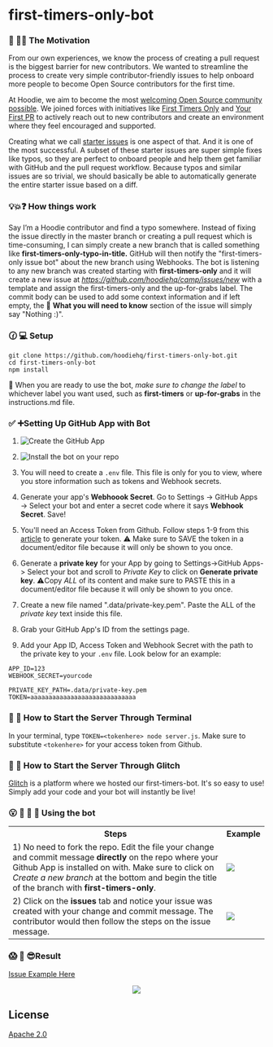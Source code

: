 # first-timers-only-bot

### 🐶 🎯⛳ The Motivation

From our own experiences, we know the process of creating a pull request is the biggest barrier for new contributors.  We wanted to streamline the process to create very simple contributor-friendly issues to help onboard more people to become Open Source contributors for the first time.

At Hoodie, we aim to become the most [welcoming Open Source community possible](http://hood.ie/blog/welcoming-communities.html). We joined forces with initiatives like [First Timers Only](http://www.firsttimersonly.com/) and [Your First PR](http://yourfirstpr.github.io/) to actively reach out to new contributors and create an environment where they feel encouraged and supported.

Creating what we call [starter issues](http://hood.ie/blog/starter-issues.html) is one aspect of that. And it is one of the most successful. A subset of these starter issues are super simple fixes like typos, so they are perfect to onboard people and help them get familiar with GitHub and the pull request workflow. Because typos and similar issues are so trivial, we should basically be able to automatically generate the entire starter issue based on a diff.

### 💡💥❓ How things work

Say I’m a Hoodie contributor and find a typo somewhere. Instead of fixing the issue directly in the master branch or creating a pull request which is time-consuming, I can simply create a new branch that is called something like **first-timers-only-typo-in-title.** GitHub will then notify the "first-timers-only issue bot" about the new branch using Webhooks. The bot is listening to any new branch was created starting with **first-timers-only** and it will create a new issue at _https://github.com/hoodiehq/camp/issues/new_ with a template and assign the first-timers-only and the up-for-grabs label. The commit body can be used to add some context information and if left empty, the 🤔 **What you will need to know** section of the issue will simply say "Nothing :)".

### 🕜 💻 Setup
```
git clone https://github.com/hoodiehq/first-timers-only-bot.git
cd first-timers-only-bot
npm install
```

👀 When you are ready to use the bot, _make sure to change the label_ to whichever label you want used, such as **first-timers** or **up-for-grabs** in the instructions.md file.

###  ✅ ➕Setting Up GitHub App with Bot
1) ![Create the GitHub App](https://github.com/gr2m/github-app-example#create-a-github-app)

2) ![Install the bot on your repo](https://github.com/gr2m/github-app-example#install-your-github-app)

3) You will need to create a `.env` file. This file is only for you to view, where you store information such as tokens and Webhook secrets.

4) Generate your app's **Webhoook Secret**. Go to Settings → GitHub Apps → Select your bot and enter a secret code where it says **Webhook Secret**. Save!

5) You'll need an Access Token from Github. Follow steps 1-9 from this [article](https://help.github.com/articles/creating-a-personal-access-token-for-the-command-line/) to generate your token. ⚠️ Make sure to SAVE the token in a document/editor file because it will only be shown to you once.

6) Generate a **private key** for your App by going to Settings->GitHub Apps-> Select your bot and scroll to _Private Key_ to click on **Generate private key**. ⚠️Copy _ALL_ of its content and make sure to PASTE this in a document/editor file because it will only be shown to you once.

6) Create a new file named  ".data/private-key.pem". Paste the ALL of the _private key_ text inside this file.

6) Grab your GitHub App's ID from the settings page.

7) Add your App ID, Access Token and Webhook Secret with the path to the private key to your `.env` file. Look below for an example:
````
APP_ID=123
WEBHOOK_SECRET=yourcode

PRIVATE_KEY_PATH=.data/private-key.pem
TOKEN=aaaaaaaaaaaaaaaaaaaaaaaaaaaaa
````
### 🚦 🏁 How to Start the Server Through Terminal

In your terminal, type `TOKEN=<tokenhere> node server.js`. Make sure to substitute `<tokenhere>` for your access token from Github.

### 🚦 🏁 How to Start the Server Through Glitch
[Glitch](https://glitch.com/) is a platform where we hosted our first-timers-bot. It's so easy to use! Simply add your code and your bot will instantly be live!

### 😮 🙌 👀 🎉 Using the bot
<table>
<tr>
<th>Steps</th>
<th>Example</th>
</tr>
<tr>
<td>1) No need to fork the repo. Edit the file your change and commit message <b>directly</b> on the repo where your Github App is installed on with. Make sure to click on <i>Create a new branch</i> at the bottom and begin the title of the branch with <b>first-timers-only</b>.</td>
<td><img src="/assets/Committing-Branch.png?raw=true"></td>
</tr>
<tr>
<td>2) Click on the <b>issues</b> tab and notice your issue was created with your change and commit message. The contributor would then follow the steps on the issue message.</td>
<td><img src="/assets/Issue-Generated.png?raw=true"</td>
</tr>
</table>

### 😱 🙌 😎Result

[Issue Example Here](https://github.com/arlene-perez/bot-app-test/issues/1)

<p align="center"><img src="/assets/Issue-Done.png"></p>



## License

[Apache 2.0](http://www.apache.org/licenses/LICENSE-2.0)

